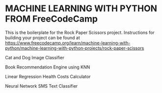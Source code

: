# MACHINE LEARNING WITH PYTHON FROM FreeCodeCamp 

This is the boilerplate for the Rock Paper Scissors project. Instructions for building your project can be found at https://www.freecodecamp.org/learn/machine-learning-with-python/machine-learning-with-python-projects/rock-paper-scissors

Cat and Dog Image Classifier

Book Recommendation Engine using KNN

Linear Regression Health Costs Calculator


Neural Network SMS Text Classifier
